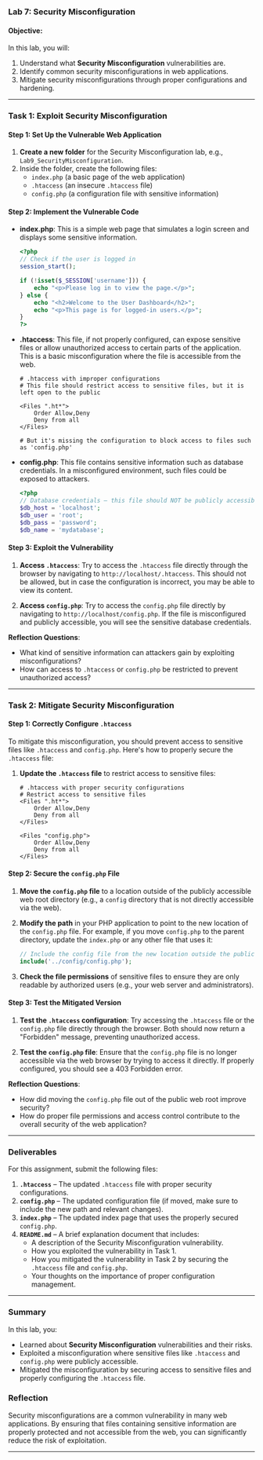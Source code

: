 
### **Lab 7: Security Misconfiguration**

#### **Objective:**
In this lab, you will:
1. Understand what **Security Misconfiguration** vulnerabilities are.
2. Identify common security misconfigurations in web applications.
3. Mitigate security misconfigurations through proper configurations and hardening.

---

### **Task 1: Exploit Security Misconfiguration**

#### **Step 1: Set Up the Vulnerable Web Application**

1. **Create a new folder** for the Security Misconfiguration lab, e.g., `Lab9_SecurityMisconfiguration`.
2. Inside the folder, create the following files:
   - `index.php` (a basic page of the web application)
   - `.htaccess` (an insecure `.htaccess` file)
   - `config.php` (a configuration file with sensitive information)

#### **Step 2: Implement the Vulnerable Code**

- **index.php**: This is a simple web page that simulates a login screen and displays some sensitive information.

  ```php
  <?php
  // Check if the user is logged in
  session_start();

  if (!isset($_SESSION['username'])) {
      echo "<p>Please log in to view the page.</p>";
  } else {
      echo "<h2>Welcome to the User Dashboard</h2>";
      echo "<p>This page is for logged-in users.</p>";
  }
  ?>
  ```

- **.htaccess**: This file, if not properly configured, can expose sensitive files or allow unauthorized access to certain parts of the application. This is a basic misconfiguration where the file is accessible from the web.

  ```
  # .htaccess with improper configurations
  # This file should restrict access to sensitive files, but it is left open to the public

  <Files ".ht*">
      Order Allow,Deny
      Deny from all
  </Files>

  # But it's missing the configuration to block access to files such as 'config.php'
  ```

- **config.php**: This file contains sensitive information such as database credentials. In a misconfigured environment, such files could be exposed to attackers.

  ```php
  <?php
  // Database credentials – this file should NOT be publicly accessible
  $db_host = 'localhost';
  $db_user = 'root';
  $db_pass = 'password';
  $db_name = 'mydatabase';
  ```

#### **Step 3: Exploit the Vulnerability**

1. **Access `.htaccess`**: Try to access the `.htaccess` file directly through the browser by navigating to `http://localhost/.htaccess`. This should not be allowed, but in case the configuration is incorrect, you may be able to view its content.
   
2. **Access `config.php`**: Try to access the `config.php` file directly by navigating to `http://localhost/config.php`. If the file is misconfigured and publicly accessible, you will see the sensitive database credentials.

**Reflection Questions**:
- What kind of sensitive information can attackers gain by exploiting misconfigurations?
- How can access to `.htaccess` or `config.php` be restricted to prevent unauthorized access?

---

### **Task 2: Mitigate Security Misconfiguration**

#### **Step 1: Correctly Configure `.htaccess`**

To mitigate this misconfiguration, you should prevent access to sensitive files like `.htaccess` and `config.php`. Here's how to properly secure the `.htaccess` file:

1. **Update the `.htaccess` file** to restrict access to sensitive files:

   ```
   # .htaccess with proper security configurations
   # Restrict access to sensitive files
   <Files ".ht*">
       Order Allow,Deny
       Deny from all
   </Files>

   <Files "config.php">
       Order Allow,Deny
       Deny from all
   </Files>
   ```

#### **Step 2: Secure the `config.php` File**

1. **Move the `config.php` file** to a location outside of the publicly accessible web root directory (e.g., a `config` directory that is not directly accessible via the web).

2. **Modify the path** in your PHP application to point to the new location of the `config.php` file. For example, if you move `config.php` to the parent directory, update the `index.php` or any other file that uses it:

   ```php
   // Include the config file from the new location outside the public web root
   include('../config/config.php');
   ```

3. **Check the file permissions** of sensitive files to ensure they are only readable by authorized users (e.g., your web server and administrators).

#### **Step 3: Test the Mitigated Version**

1. **Test the `.htaccess` configuration**: Try accessing the `.htaccess` file or the `config.php` file directly through the browser. Both should now return a "Forbidden" message, preventing unauthorized access.
   
2. **Test the `config.php` file**: Ensure that the `config.php` file is no longer accessible via the web browser by trying to access it directly. If properly configured, you should see a 403 Forbidden error.

**Reflection Questions**:
- How did moving the `config.php` file out of the public web root improve security?
- How do proper file permissions and access control contribute to the overall security of the web application?

---

### **Deliverables**

For this assignment, submit the following files:

1. **`.htaccess`** – The updated `.htaccess` file with proper security configurations.
2. **`config.php`** – The updated configuration file (if moved, make sure to include the new path and relevant changes).
3. **`index.php`** – The updated index page that uses the properly secured `config.php`.
4. **`README.md`** – A brief explanation document that includes:
   - A description of the Security Misconfiguration vulnerability.
   - How you exploited the vulnerability in Task 1.
   - How you mitigated the vulnerability in Task 2 by securing the `.htaccess` file and `config.php`.
   - Your thoughts on the importance of proper configuration management.

---

### **Summary**

In this lab, you:
- Learned about **Security Misconfiguration** vulnerabilities and their risks.
- Exploited a misconfiguration where sensitive files like `.htaccess` and `config.php` were publicly accessible.
- Mitigated the misconfiguration by securing access to sensitive files and properly configuring the `.htaccess` file.

### **Reflection**

Security misconfigurations are a common vulnerability in many web applications. By ensuring that files containing sensitive information are properly protected and not accessible from the web, you can significantly reduce the risk of exploitation.

---
